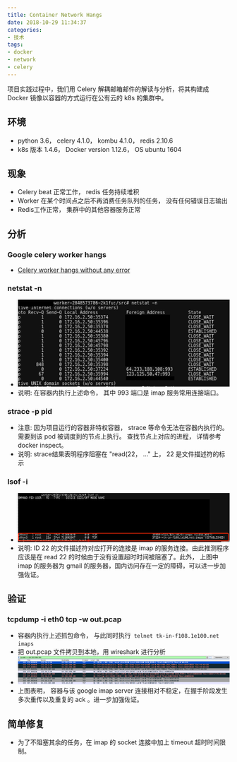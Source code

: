 ```yaml
---
title: Container Network Hangs
date: 2018-10-29 11:34:37
categories:
- 技术
tags:
- docker
- network
- celery
---
```


项目实践过程中，我们用 Celery 解耦邮箱邮件的解读与分析，将其构建成 Docker 镜像以容器的方式运行在公有云的 k8s 的集群中。

## 环境
* python 3.6， celery 4.1.0， kombu 4.1.0， redis 2.10.6
* k8s 版本 1.4.6， Docker version 1.12.6， OS ubuntu 1604

## 现象
* Celery beat 正常工作， redis 任务持续堆积
* Worker 在某个时间点之后不再消费任务队列的任务， 没有任何错误日志输出
* Redis工作正常， 集群中的其他容器服务正常

## 分析

### Google celery worker hangs 

* [Celery worker hangs without any error](https://stackoverflow.com/questions/30272845/celery-worker-hangs-without-any-error)

### netstat -n

* ![](/images/20181029-224100.png)
* 说明: 在容器内执行上述命令， 其中 993 端口是 imap 服务常用连接端口。

### strace -p pid

* 注意: 因为项目运行的容器非特权容器， strace 等命令无法在容器内执行的。需要到该 pod 被调度到的节点上执行。 查找节点上对应的进程， 详情参考 docker inspect。
* 说明: strace结果表明程序阻塞在 "read(22， ..." 上， 22 是文件描述符的标示

### lsof -i

* ![](/images/20181029-230100.png)
* 说明: ID 22 的文件描述符对应打开的连接是 imap 的服务连接。由此推测程序应该是在 read 22 的时候由于没有设置超时时间被阻塞了。此外， 上图中 imap 的服务器为 gmail 的服务器，国内访问存在一定的障碍，可以进一步加强佐证。

## 验证

### tcpdump -i eth0 tcp -w out.pcap

* 容器内执行上述抓包命令， 与此同时执行``` telnet tk-in-f108.1e100.net imaps```
* 把 out.pcap 文件拷贝到本地，用 wireshark 进行分析
* ![](/images/20181029-231800.png)
* 上图表明， 容器与该 google imap server 连接相对不稳定，在握手阶段发生多次重传以及重复的 ack 。进一步加强佐证。

## 简单修复
* 为了不阻塞其余的任务，在 imap 的 socket 连接中加上 timeout 超时时间限制。
